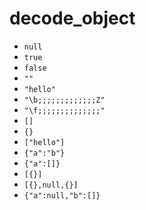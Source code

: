 # decode_object

* `null`
* `true`
* `false`
* `""`
* `"hello"`
* `"\b;;;;;;;;;;;;;Z"`
* `"\f;;;;;;;;;;;;;;"`
* `[]`
* `{}`
* `["hello"]`
* `{"a":"b"}`
* `{"a":[]}`
* `[{}]`
* `[{},null,{}]`
* `{"a":null,"b":[]}`